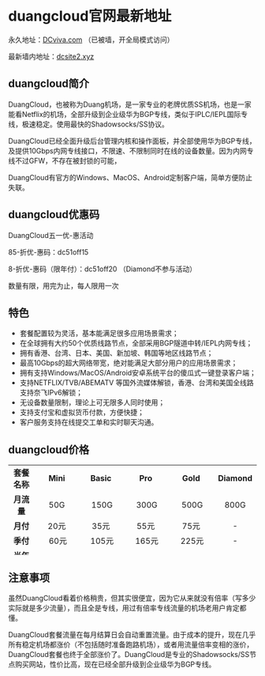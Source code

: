 # duangcloud官网最新地址

永久地址：[DCviva.com](https://DCviva.com) （已被墙，开全局模式访问）

最新墙内地址：[dcsite2.xyz](https://dcsite2.xyz)

## duangcloud简介

DuangCloud，也被称为Duang机场，是一家专业的老牌优质SS机场，也是一家能看Netflix的机场，全部升级到企业级华为BGP专线，类似于IPLC/IEPL国际专线，极速稳定。使用最快的Shadowsocks/SS协议。

DuangCloud已经全面升级后台管理内核和操作面板，并全部使用华为BGP专线，及提供10Gbps内网专线接口，不限速、不限制同时在线的设备数量。因为内网专线不过GFW，不存在被封锁的可能，

DuangCloud有官方的Windows、MacOS、Android定制客户端，简单方便防止失联。

## duangcloud优惠码

DuangCloud五一优-惠活动

85-折优-惠码：dc51off15 

8-折优-惠码（限年付）：dc51off20 （Diamond不参与活动） 

数量有限，用完为止，每人限用一次

## 特色

<ul>
<li>套餐配置较为灵活，基本能满足很多应用场景需求；</li>
<li>在全球拥有大约50个优质线路节点，全部采用BGP隧道中转/IEPL内网专线；</li>
<li>拥有香港、台湾、日本、美国、新加坡、韩国等地区线路节点；</li>
<li>最高10Gbps的超大网络带宽，绝对能满足大部分用户的应用场景需求；</li>
<li>拥有支持Windows/MacOS/Android安卓系统平台的傻瓜式一键登录客户端；</li>
<li>支持NETFLIX/TVB/ABEMATV 等国外流媒体解锁，香港、台湾和美国全线路支持奈飞IPv6解锁；</li>
<li>无设备数量限制，理论上可无限多人同时使用；</li>
<li>支持支付宝和虚拟货币付款，方便快捷；</li>
<li>客户服务支持在线提交工单和实时聊天沟通。</li>
</ul>

## duangcloud价格

<table style="border-collapse: collapse; width: 100%; height: 182px;">
<tbody>
<tr style="height: 26px;">
<td style="text-align: center; width: 10.5316%;"><strong>套餐名称</strong></td>
<td style="text-align: center; width: 17.9538%;"><strong>Mini</strong></td>
<td style="text-align: center; width: 17.5527%;"><strong>Basic</strong></td>
<td style="text-align: center; width: 18.4554%;"><strong>Pro</strong></td>
<td style="text-align: center; width: 18.0542%;"><strong>Gold</strong></td>
<td style="text-align: center; width: 17.3521%;"><strong>Diamond</strong></td>
</tr>
<tr style="height: 26px;">
<td style="text-align: center; width: 10.5316%;"><strong>月流量</strong></td>
<td style="text-align: center; width: 17.9538%;">50G</td>
<td style="text-align: center; width: 17.5527%;">&nbsp;150G</td>
<td style="text-align: center; width: 18.4554%;">&nbsp;300G</td>
<td style="text-align: center; width: 18.0542%;">&nbsp;500G</td>
<td style="text-align: center; width: 17.3521%;">800G</td>
</tr>
<tr style="height: 26px;">
<td style="text-align: center; width: 10.5316%;"><strong>月付</strong></td>
<td style="text-align: center; width: 17.9538%;">20元</td>
<td style="text-align: center; width: 17.5527%;">35元</td>
<td style="text-align: center; width: 18.4554%;">55元</td>
<td style="text-align: center; width: 18.0542%;">75元</td>
<td style="text-align: center; width: 17.3521%;">-</td>
</tr>
<tr style="height: 26px;">
<td style="text-align: center; width: 10.5316%;"><strong>季付</strong></td>
<td style="text-align: center; width: 17.9538%;">&nbsp;60元</td>
<td style="text-align: center; width: 17.5527%;">&nbsp;105元</td>
<td style="text-align: center; width: 18.4554%;">&nbsp;165元</td>
<td style="text-align: center; width: 18.0542%;">&nbsp;225元</td>
<td style="text-align: center; width: 17.3521%;">-</td>
</tr>
<tr style="height: 26px;">
<td style="text-align: center; width: 10.5316%;"><strong>半年付</strong></td>
<td style="text-align: center; width: 17.9538%;">&nbsp;120元</td>
<td style="text-align: center; width: 17.5527%;">&nbsp;210元</td>
<td style="text-align: center; width: 18.4554%;">&nbsp;330元</td>
<td style="text-align: center; width: 18.0542%;">&nbsp;450元</td>
<td style="text-align: center; width: 17.3521%;">-</td>
</tr>
<tr style="height: 26px;">
<td style="text-align: center; width: 10.5316%;"><strong>年付</strong></td>
<td style="text-align: center; width: 17.9538%;">&nbsp;200元</td>
<td style="text-align: center; width: 17.5527%;">&nbsp;350元</td>
<td style="text-align: center; width: 18.4554%;">&nbsp;550元</td>
<td style="text-align: center; width: 18.0542%;">&nbsp;750元</td>
<td style="text-align: center; width: 17.3521%;">&nbsp;1000元</td>
</tr>
</tbody>
</table>

## 注意事项

虽然DuangCloud看着价格稍贵，但其实很便宜，因为它从来就没有倍率（写多少实际就是多少流量），而且全是专线，用过有倍率专线流量的机场老用户肯定都懂。

DuangCloud套餐流量在每月结算日会自动重置流量。由于成本的提升，现在几乎所有稳定机场都涨价（不包括随时准备跑路机场），或者用流量倍率变相的涨价，DuangCloud套餐也终于全部涨价了。DuangCloud是专业的Shadowsocks/SS节点购买网站，性价比高，现在已经全部升级到企业级华为BGP专线。
